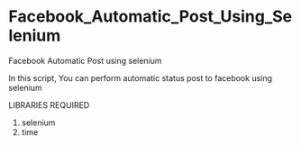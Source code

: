 # Facebook_Automatic_Post_Using_Selenium

Facebook Automatic Post using selenium

In this script, You can perform automatic status post to facebook using selenium

LIBRARIES REQUIRED

1. selenium
2. time
